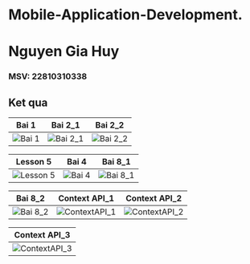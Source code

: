 # Mobile-Application-Development.
# Nguyen Gia Huy
### MSV: 22810310338
## Ket qua

| Bai 1 | Bai 2_1 | Bai 2_2 |
|--------|--------|--------|
| ![Bai 1](https://github.com/user-attachments/assets/7dc9bb8c-032b-427a-86fb-90b1c7aaf34a) | ![Bai 2_1](https://github.com/user-attachments/assets/1a4adbfb-23d0-4652-9418-f9b6c2e1bbd0) | ![Bai 2_2](https://github.com/user-attachments/assets/099b0df5-ae3f-4bb8-96c1-7c7a3f49c4ac) |

| Lesson 5 | Bai 4 | Bai 8_1 |
|---------|--------|--------|
| ![Lesson 5](https://github.com/user-attachments/assets/de12bc24-74da-4a98-b4d3-c0d9eab1133c) | ![Bai 4](https://github.com/user-attachments/assets/c0eea761-b074-4715-bb96-b91e0d19242c) | ![Bai 8_1](https://github.com/user-attachments/assets/d0e54ded-2179-453b-a562-93480e9ac569) |

| Bai 8_2 | Context API_1 | Context API_2 |
|---------|---------------|---------------|
| ![Bai 8_2](https://github.com/user-attachments/assets/ee27edbb-aa59-4335-965b-b12061dd6050) | ![ContextAPI_1](https://github.com/user-attachments/assets/4c82b20b-c698-4684-9c31-1802d65ce673) | ![ContextAPI_2](https://github.com/user-attachments/assets/65b2ea8b-027f-4049-acdb-aaefe5a12633) |

| Context API_3 |
|---------------|
| ![ContextAPI_3](https://github.com/user-attachments/assets/628a49c9-ec16-4252-9ca7-791652bef936) |
